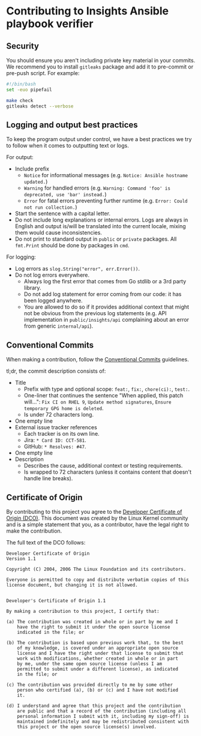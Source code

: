# Contributing to Insights Ansible playbook verifier

## Security

You should ensure you aren't including private key material in your commits. We recommend you to install `gitleaks` package and add it to pre-commit or pre-push script. For example:

```bash
#!/bin/bash
set -euo pipefail

make check
gitleaks detect --verbose
```

## Logging and output best practices

To keep the program output under control, we have a best practices we try to follow when it comes to outputting text or logs.

For output:

- Include prefix
  - `Notice` for informational messages (e.g. `Notice: Ansible hostname updated.`)
  - `Warning` for handled errors (e.g. `Warning: Command 'foo' is deprecated, use 'bar' instead.`)
  - `Error` for fatal errors preventing further runtime (e.g. `Error: Could not run collection.`)
- Start the sentence with a capital letter.
- Do not include long explanations or internal errors. Logs are always in English and output is/will be translated into the current locale, mixing them would cause inconsistencies.
- Do not print to standard output in `public` or `private` packages. All `fmt.Print` should be done by packages in `cmd`. 

For logging:

- Log errors as `slog.String("error", err.Error())`.
- Do not log errors everywhere.
  - Always log the first error that comes from Go stdlib or a 3rd party library.
  - Do not add log statement for error coming from our code: it has been logged anywhere.
  - You are allowed to do so if it provides additional context that might not be obvious from the previous log statements (e.g. API implementation in `public/insights/api` complaining about an error from generic `internal/api`).

  
## Conventional Commits

When making a contribution, follow the [Conventional Commits](https://www.conventionalcommits.org) guidelines.

tl;dr, the commit description consists of:

- Title
  - Prefix with type and optional scope: `feat:`, `fix:`, `chore(ci):`, `test:`.
  - One-liner that continues the sentence "When applied, this patch will...": `Fix CI on RHEL 9`, `Update method signatures`, `Ensure temporary GPG home is deleted`.
  - Is under 72 characters long.
- One empty line
- External issue tracker references
  - Each tracker is on its own line.
  - Jira: `* Card ID: CCT-581`.
  - GitHub: `* Resolves: #47`.
- One empty line
- Description
    - Describes the cause, additional context or testing requirements.
    - Is wrapped to 72 characters (unless it contains content that doesn't handle line breaks).


## Certificate of Origin

By contributing to this project you agree to the [Developer Certificate of Origin (DCO)](https://developercertificate.org/). This document was created by the Linux Kernel community and is a simple statement that you, as a contributor, have the legal right to make the contribution.

The full text of the DCO follows:

```
Developer Certificate of Origin
Version 1.1

Copyright (C) 2004, 2006 The Linux Foundation and its contributors.

Everyone is permitted to copy and distribute verbatim copies of this
license document, but changing it is not allowed.


Developer's Certificate of Origin 1.1

By making a contribution to this project, I certify that:

(a) The contribution was created in whole or in part by me and I
    have the right to submit it under the open source license
    indicated in the file; or

(b) The contribution is based upon previous work that, to the best
    of my knowledge, is covered under an appropriate open source
    license and I have the right under that license to submit that
    work with modifications, whether created in whole or in part
    by me, under the same open source license (unless I am
    permitted to submit under a different license), as indicated
    in the file; or

(c) The contribution was provided directly to me by some other
    person who certified (a), (b) or (c) and I have not modified
    it.

(d) I understand and agree that this project and the contribution
    are public and that a record of the contribution (including all
    personal information I submit with it, including my sign-off) is
    maintained indefinitely and may be redistributed consistent with
    this project or the open source license(s) involved.
```
